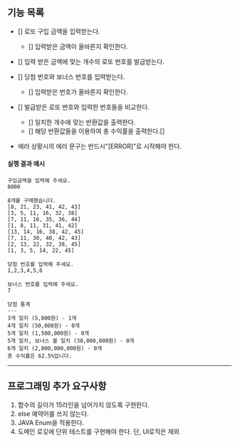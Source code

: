 ## 기능 목록

- [] 로또 구입 금액을 입력받는다.
  - [] 입력받은 금액이 올바른지 확인한다.
- [] 입력 받은 금액에 맞는 개수의 로또 번호를 발급받는다.
- [] 당첨 번호와 보너스 번호를 입력받는다.
  - [] 입력받은 번호가 올바른지 확인한다.
- [] 발급받은 로또 번호와 입력한 번호들을 비교한다.
  - [] 일치한 개수에 맞는 반환값을 출력한다.
  - [] 해당 반환값들을 이용하여 총 수익률을 출력한다.[]

- 에러 상황시의 에러 문구는 반드시"[ERROR]"로 시작해야 한다.


#### 실행 결과 예시

```
구입금액을 입력해 주세요.
8000

8개를 구매했습니다.
[8, 21, 23, 41, 42, 43] 
[3, 5, 11, 16, 32, 38] 
[7, 11, 16, 35, 36, 44] 
[1, 8, 11, 31, 41, 42] 
[13, 14, 16, 38, 42, 45] 
[7, 11, 30, 40, 42, 43] 
[2, 13, 22, 32, 38, 45] 
[1, 3, 5, 14, 22, 45]

당첨 번호를 입력해 주세요.
1,2,3,4,5,6

보너스 번호를 입력해 주세요.
7

당첨 통계
---
3개 일치 (5,000원) - 1개
4개 일치 (50,000원) - 0개
5개 일치 (1,500,000원) - 0개
5개 일치, 보너스 볼 일치 (30,000,000원) - 0개
6개 일치 (2,000,000,000원) - 0개
총 수익률은 62.5%입니다.
```

---


## 프로그래밍 추가 요구사항

1. 함수의 길이가 15라인을 넘어가지 않도록 구현한다.
2. else 예약어를 쓰지 않는다.
3. JAVA Enum을 적용한다.
4. 도메인 로깆에 단위 테스트를 구현해야 한다. 단, UI로직은 제외

